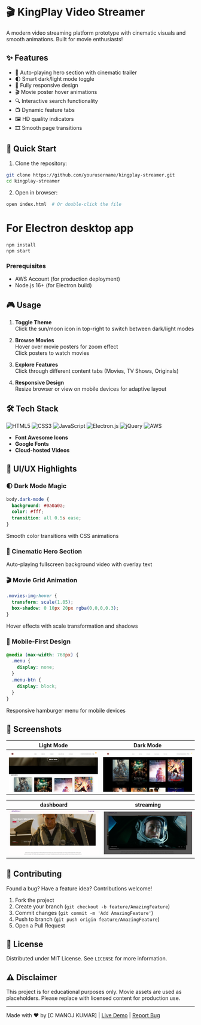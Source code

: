 
# 🎬 KingPlay Video Streamer

A modern video streaming platform prototype with cinematic visuals and smooth animations. Built for movie enthusiasts!

## ✨ Features

- 🎥 Auto-playing hero section with cinematic trailer
- 🌓 Smart dark/light mode toggle
- 📱 Fully responsive design
- 🎬 Movie poster hover animations
- 🔍 Interactive search functionality
- 📺 Dynamic feature tabs
- 🖼️ HD quality indicators
- 🎞️ Smooth page transitions

## 🚀 Quick Start

1. Clone the repository:
```bash
git clone https://github.com/yourusername/kingplay-streamer.git
cd kingplay-streamer
```

2. Open in browser:
```bash
open index.html  # Or double-click the file
```
# For Electron desktop app
```
npm install
npm start
```

### Prerequisites
- AWS Account (for production deployment)
- Node.js 16+ (for Electron build)
  
## 🎮 Usage

1. **Toggle Theme**  
   Click the sun/moon icon in top-right to switch between dark/light modes

2. **Browse Movies**  
   Hover over movie posters for zoom effect  
   Click posters to watch movies

3. **Explore Features**  
   Click through different content tabs (Movies, TV Shows, Originals)

4. **Responsive Design**  
   Resize browser or view on mobile devices for adaptive layout

## 🛠️ Tech Stack

![HTML5](https://img.shields.io/badge/HTML5-E34F26?style=for-the-badge&logo=html5&logoColor=white)
![CSS3](https://img.shields.io/badge/CSS3-1572B6?style=for-the-badge&logo=css3&logoColor=white)
![JavaScript](https://img.shields.io/badge/JavaScript-F7DF1E?style=for-the-badge&logo=javascript&logoColor=black)
![Electron.js](https://img.shields.io/badge/Electron-191970?style=for-the-badge&logo=Electron&logoColor=white)
![jQuery](https://img.shields.io/badge/jQuery-0769AD?style=for-the-badge&logo=jquery&logoColor=white)
![AWS](https://img.shields.io/badge/AWS-%23FF9900.svg?style=for-the-badge&logo=amazon-aws&logoColor=white)


- **Font Awesome Icons**  
- **Google Fonts**  
- **Cloud-hosted Videos**  

## 🎨 UI/UX Highlights

### 🌓 Dark Mode Magic
```css
body.dark-mode {
  background: #0a0a0a;
  color: #fff;
  transition: all 0.5s ease;
}
```
Smooth color transitions with CSS animations

### 🎥 Cinematic Hero Section
Auto-playing fullscreen background video with overlay text

### 🎬 Movie Grid Animation
```css
.movies-img:hover {
  transform: scale(1.05);
  box-shadow: 0 10px 20px rgba(0,0,0,0.3);
}
```
Hover effects with scale transformation and shadows

### 📱 Mobile-First Design
```css
@media (max-width: 768px) {
  .menu {
    display: none;
  }
  .menu-btn {
    display: block;
  }
}
```
Responsive hamburger menu for mobile devices

## 📸 Screenshots

| Light Mode | Dark Mode |
|------------|-----------|
| ![Light Mode](LIGHT.png) | ![Dark Mode](DARK.png) |

| dashboard | streaming |
|------------|-----------|
| ![dashboard](d.png) | ![streaming](s.png) |

## 🌟 Contributing

Found a bug? Have a feature idea? Contributions welcome!
1. Fork the project
2. Create your branch (`git checkout -b feature/AmazingFeature`)
3. Commit changes (`git commit -m 'Add AmazingFeature'`)
4. Push to branch (`git push origin feature/AmazingFeature`)
5. Open a Pull Request

## 📜 License

Distributed under MIT License. See `LICENSE` for more information.

## ⚠️ Disclaimer

This project is for educational purposes only. Movie assets are used as placeholders. Please replace with licensed content for production use.

---

Made with ❤️ by [C MANOJ KUMAR] | [Live Demo](#) | [Report Bug](#)



